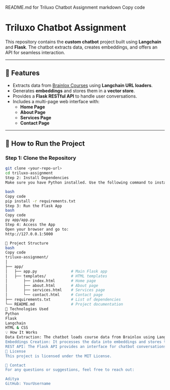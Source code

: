 README.md for Triluxo Chatbot Assignment
markdown
Copy code
# Triluxo Chatbot Assignment  

This repository contains the **custom chatbot** project built using **Langchain** and **Flask**. The chatbot extracts data, creates embeddings, and offers an API for seamless interaction.

---

## 📑 **Features**  
- Extracts data from [Brainlox Courses](https://brainlox.com/courses/category/technical) using **Langchain URL loaders**.  
- Generates **embeddings** and stores them in a **vector store**.  
- Provides a **Flask RESTful API** to handle user conversations.  
- Includes a multi-page web interface with:
  - **Home Page**  
  - **About Page**  
  - **Services Page**  
  - **Contact Page**  

---

## 🚀 **How to Run the Project**  

### Step 1: Clone the Repository  
```bash
git clone <your-repo-url>
cd triluxo-assignment
Step 2: Install Dependencies
Make sure you have Python installed. Use the following command to install all required packages:

bash
Copy code
pip install -r requirements.txt
Step 3: Run the Flask App
bash
Copy code
py app/app.py
Step 4: Access the App
Open your browser and go to:
http://127.0.0.1:5000

📂 Project Structure
bash
Copy code
triluxo-assignment/
│
├── app/
│   ├── app.py               # Main Flask app
│   ├── templates/           # HTML templates
│       ├── index.html       # Home page
│       ├── about.html       # About page
│       ├── services.html    # Services page
│       └── contact.html     # Contact page
├── requirements.txt         # List of dependencies
└── README.md                # Project documentation
🔧 Technologies Used
Python
Flask
Langchain
HTML & CSS
💡 How It Works
Data Extraction: The chatbot loads course data from Brainlox using Langchain's URL loader.
Embeddings Creation: It processes the data into embeddings and stores them in a vector store for fast retrieval.
REST API: The Flask API provides an interface for chatbot conversations.
📜 License
This project is licensed under the MIT License.

👤 Contact
For any questions or suggestions, feel free to reach out:

Aditya
GitHub: YourUsername